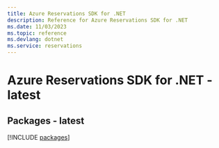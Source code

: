 ```yaml
---
title: Azure Reservations SDK for .NET
description: Reference for Azure Reservations SDK for .NET
ms.date: 11/03/2023
ms.topic: reference
ms.devlang: dotnet
ms.service: reservations
---
```

# Azure Reservations SDK for .NET - latest
## Packages - latest
[!INCLUDE [packages](reservations-index.md)]